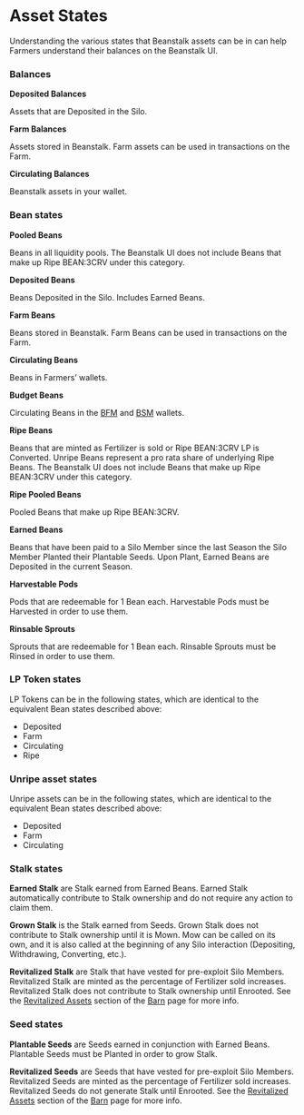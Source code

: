 # Asset States

Understanding the various states that Beanstalk assets can be in can help Farmers understand their balances on the Beanstalk UI.

### Balances

**Deposited Balances**

Assets that are Deposited in the Silo.

**Farm Balances**

Assets stored in Beanstalk. Farm assets can be used in transactions on the Farm.

**Circulating Balances**

Beanstalk assets in your wallet.

### Bean states

**Pooled Beans**

Beans in all liquidity pools. The Beanstalk UI does not include Beans that make up Ripe BEAN:3CRV under this category.

**Deposited Beans**

Beans Deposited in the Silo. Includes Earned Beans.

**Farm Beans**

Beans stored in Beanstalk. Farm Beans can be used in transactions on the Farm.

**Circulating Beans**

Beans in Farmers’ wallets.

**Budget Beans**

Circulating Beans in the [BFM](../governance/beanstalk-farms/bfm-dashboard.md) and [BSM](../archives/bean-sprout/bsm-dashboard.md) wallets.

**Ripe Beans**

Beans that are minted as Fertilizer is sold or Ripe BEAN:3CRV LP is Converted. Unripe Beans represent a pro rata share of underlying Ripe Beans. The Beanstalk UI does not include Beans that make up Ripe BEAN:3CRV under this category.

**Ripe Pooled Beans**

Pooled Beans that make up Ripe BEAN:3CRV.

**Earned Beans**

Beans that have been paid to a Silo Member since the last Season the Silo Member Planted their Plantable Seeds. Upon Plant, Earned Beans are Deposited in the current Season.

**Harvestable Pods**

Pods that are redeemable for 1 Bean each. Harvestable Pods must be Harvested in order to use them.

**Rinsable Sprouts**

Sprouts that are redeemable for 1 Bean each. Rinsable Sprouts must be Rinsed in order to use them.

### **LP Token states**

LP Tokens can be in the following states, which are identical to the equivalent Bean states described above:

* Deposited
* Farm
* Circulating
* Ripe

### **Unripe asset states**

Unripe assets can be in the following states, which are identical to the equivalent Bean states described above:

* Deposited
* Farm
* Circulating

### **Stalk states**

**Earned Stalk** are Stalk earned from Earned Beans. Earned Stalk automatically contribute to Stalk ownership and do not require any action to claim them.

**Grown Stalk** is the Stalk earned from Seeds. Grown Stalk does not contribute to Stalk ownership until it is Mown. Mow can be called on its own, and it is also called at the beginning of any Silo interaction (Depositing, Withdrawing, Converting, etc.).

**Revitalized Stalk** are Stalk that have vested for pre-exploit Silo Members. Revitalized Stalk are minted as the percentage of Fertilizer sold increases. Revitalized Stalk does not contribute to Stalk ownership until Enrooted. See the [Revitalized Assets](../farm/barn.md#revitalized-assets) section of the [Barn](../farm/barn.md) page for more info.

### **Seed states**

**Plantable Seeds** are Seeds earned in conjunction with Earned Beans. Plantable Seeds must be Planted in order to grow Stalk.

**Revitalized Seeds** are Seeds that have vested for pre-exploit Silo Members. Revitalized Seeds are minted as the percentage of Fertilizer sold increases. Revitalized Seeds do not generate Stalk until Enrooted. See the [Revitalized Assets](../farm/barn.md#revitalized-assets) section of the [Barn](../farm/barn.md) page for more info.
